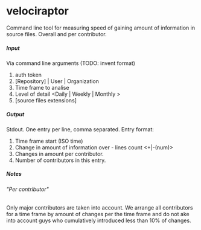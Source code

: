 # velociraptor

Command line tool for measuring speed of gaining amount of
information in source files. Overall and per contributor.

##### Input
Via command line arguments (TODO: invent format)

1. auth token
2. [Repository] | User | Organization
3. Time frame to analise
4. Level of detail <Daily | Weekly | Monthly >
6. [source files extensions]


##### Output
Stdout. One entry per line, comma separated. Entry format:

1. Time frame start (ISO time)
2. Change in amount of information over - lines count <+|-(num)>
3. Changes in amount per contributor.
4. Number of contributors in this entry.


##### Notes
###### "Per contributor"
Only major contributors are taken into account. We arrange all
contributors for a time frame by amount of changes per the time frame
and do not ake into account guys who cumulatively introduced
less than 10% of changes.